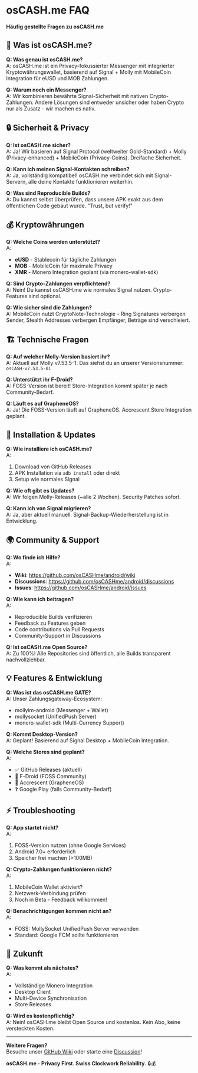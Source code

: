 # osCASH.me FAQ

**Häufig gestellte Fragen zu osCASH.me**

## 🤔 Was ist osCASH.me?

**Q: Was genau ist osCASH.me?**  
A: osCASH.me ist ein Privacy-fokussierter Messenger mit integrierter Kryptowährungswallet, basierend auf Signal + Molly mit MobileCoin Integration für eUSD und MOB Zahlungen.

**Q: Warum noch ein Messenger?**  
A: Wir kombinieren bewährte Signal-Sicherheit mit nativen Crypto-Zahlungen. Andere Lösungen sind entweder unsicher oder haben Crypto nur als Zusatz - wir machen es nativ.

## 🔒 Sicherheit & Privacy

**Q: Ist osCASH.me sicher?**  
A: Ja! Wir basieren auf Signal Protocol (weltweiter Gold-Standard) + Molly (Privacy-enhanced) + MobileCoin (Privacy-Coins). Dreifache Sicherheit.

**Q: Kann ich meinen Signal-Kontakten schreiben?**  
A: Ja, vollständig kompatibel! osCASH.me verbindet sich mit Signal-Servern, alle deine Kontakte funktionieren weiterhin.

**Q: Was sind Reproducible Builds?**  
A: Du kannst selbst überprüfen, dass unsere APK exakt aus dem öffentlichen Code gebaut wurde. "Trust, but verify!"

## 💰 Kryptowährungen

**Q: Welche Coins werden unterstützt?**  
A: 
- **eUSD** - Stablecoin für tägliche Zahlungen
- **MOB** - MobileCoin für maximale Privacy
- **XMR** - Monero Integration geplant (via monero-wallet-sdk)

**Q: Sind Crypto-Zahlungen verpflichtend?**  
A: Nein! Du kannst osCASH.me wie normales Signal nutzen. Crypto-Features sind optional.

**Q: Wie sicher sind die Zahlungen?**  
A: MobileCoin nutzt CryptoNote-Technologie - Ring Signatures verbergen Sender, Stealth Addresses verbergen Empfänger, Beträge sind verschleiert.

## 🏗️ Technische Fragen

**Q: Auf welcher Molly-Version basiert ihr?**  
A: Aktuell auf Molly v7.53.5-1. Das siehst du an unserer Versionsnummer: `osCASH-v7.53.5-01`

**Q: Unterstützt ihr F-Droid?**  
A: FOSS-Version ist bereit! Store-Integration kommt später je nach Community-Bedarf.

**Q: Läuft es auf GrapheneOS?**  
A: Ja! Die FOSS-Version läuft auf GrapheneOS. Accrescent Store Integration geplant.

## 🚀 Installation & Updates

**Q: Wie installiere ich osCASH.me?**  
A: 
1. Download von GitHub Releases
2. APK Installation via `adb install` oder direkt
3. Setup wie normales Signal

**Q: Wie oft gibt es Updates?**  
A: Wir folgen Molly-Releases (~alle 2 Wochen). Security Patches sofort.

**Q: Kann ich von Signal migrieren?**  
A: Ja, aber aktuell manuell. Signal-Backup-Wiederherstellung ist in Entwicklung.

## 🌍 Community & Support

**Q: Wo finde ich Hilfe?**  
A: 
- **Wiki**: https://github.com/osCASHme/android/wiki
- **Discussions**: https://github.com/osCASHme/android/discussions  
- **Issues**: https://github.com/osCASHme/android/issues

**Q: Wie kann ich beitragen?**  
A: 
- Reproducible Builds verifizieren
- Feedback zu Features geben
- Code contributions via Pull Requests
- Community-Support in Discussions

**Q: Ist osCASH.me Open Source?**  
A: Zu 100%! Alle Repositories sind öffentlich, alle Builds transparent nachvollziehbar.

## 💡 Features & Entwicklung

**Q: Was ist das osCASH.me GATE?**  
A: Unser Zahlungsgateway-Ecosystem:
- mollyim-android (Messenger + Wallet)
- mollysocket (UnifiedPush Server)
- monero-wallet-sdk (Multi-Currency Support)

**Q: Kommt Desktop-Version?**  
A: Geplant! Basierend auf Signal Desktop + MobileCoin Integration.

**Q: Welche Stores sind geplant?**  
A: 
- ✅ GitHub Releases (aktuell)
- 🔄 F-Droid (FOSS Community)
- 🔄 Accrescent (GrapheneOS)
- ❓ Google Play (falls Community-Bedarf)

## ⚡ Troubleshooting

**Q: App startet nicht?**  
A: 
1. FOSS-Version nutzen (ohne Google Services)
2. Android 7.0+ erforderlich
3. Speicher frei machen (>100MB)

**Q: Crypto-Zahlungen funktionieren nicht?**  
A: 
1. MobileCoin Wallet aktiviert?
2. Netzwerk-Verbindung prüfen
3. Noch in Beta - Feedback willkommen!

**Q: Benachrichtigungen kommen nicht an?**  
A: 
- FOSS: MollySocket UnifiedPush Server verwenden
- Standard: Google FCM sollte funktionieren

## 🔮 Zukunft

**Q: Was kommt als nächstes?**  
A: 
- Vollständige Monero Integration
- Desktop Client
- Multi-Device Synchronisation
- Store Releases

**Q: Wird es kostenpflichtig?**  
A: Nein! osCASH.me bleibt Open Source und kostenlos. Kein Abo, keine versteckten Kosten.

---

**Weitere Fragen?**  
Besuche unser [GitHub Wiki](https://github.com/osCASHme/android/wiki) oder starte eine [Discussion](https://github.com/osCASHme/android/discussions)!

**osCASH.me - Privacy First. Swiss Clockwork Reliability.** 🔒💰